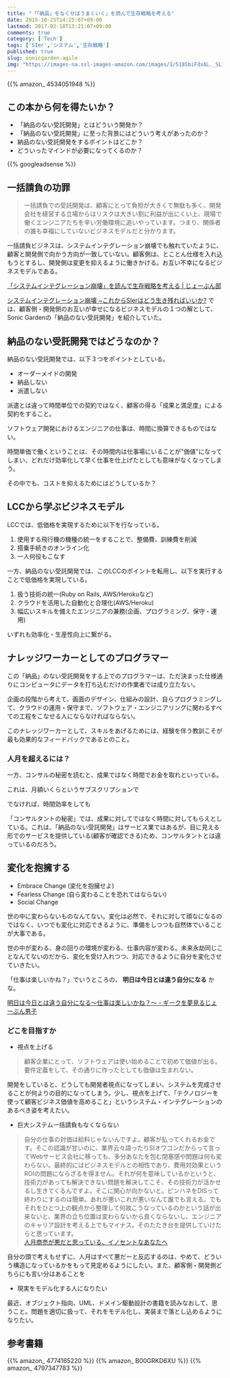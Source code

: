 ```yaml
---
title: "「「納品」をなくせばうまくいく」を読んで生存戦略を考える"
date: 2015-10-25T14:25:07+09:00
lastmod: 2017-02-18T13:21:07+09:00
comments: true
category: ['Tech']
tags: ['SIer','システム','生存戦略']
published: true
slug: sonicgarden-agile
img: "https://images-na.ssl-images-amazon.com/images/I/518SbiFdxAL._SL160_.jpg"
---
```


{{% amazon_ 4534051948 %}}

## この本から何を得たいか？

- 「納品のない受託開発」とはどういう開発か？
- 「納品のない受託開発」に至った背景にはどういう考えがあったのか？
- 納品のない受託開発をするポイントはどこか？
- どういったマインドが必要になってくるのか？


{{% googleadsense %}}


## 一括請負の功罪

> 一括請負での受託開発は、顧客にとって負担が大きくて無駄も多く、開発会社を経営する立場からはリスクは大きい割に利益が出にくい上、現場で働くエンジニアたちを辛い労働環境に追いやっています。つまり、関係者の誰も幸福にしていないビジネスモデルだと分かります。


一括請負ビジネスは、システムインテグレーション崩壊でも触れていたように、顧客と開発側で向かう方向が一致していない。顧客側は、とことん仕様を入れ込もうとするし、開発側は変更を抑えるように働きかける。お互い不幸になるビジネスモデルである。

[「システムインテグレーション崩壊」を読んで生存戦略を考える | じょーぶん部](http://meganii.com/blog/2015/08/31/system-integrators-collapse/)

<a href="http://www.amazon.co.jp/exec/obidos/asin/4774165220/meganii-22/" target="_blank" >システムインテグレーション崩壊 ~これからSIerはどう生き残ればいいか?</a> では、顧客側・開発側のお互いが幸せになるビジネスモデルの１つの解として、Sonic Gardenの「納品のない受託開発」を紹介していた。



## 納品のない受託開発ではどうなのか？

納品のない受託開発では、以下３つをポイントとしている。

- オーダーメイドの開発
- 納品しない
- 派遣しない


派遣とは違って時間単位での契約ではなく、顧客の得る「成果と満足度」による契約をすること。


ソフトウェア開発におけるエンジニアの仕事は、時間に換算できるものではない。

時間単価で働くということは、その時間内は仕事場にいることが"価値"になってしまい、どれだけ効率化して早く仕事を仕上げたとしても意味がなくなってしまう。


その中でも、コストを抑えるためにはどうしているか？

## LCCから学ぶビジネスモデル

LCCでは、低価格を実現するために以下を行なっている。

1. 使用する飛行機の機種の統一をすることで、整備費、訓練費を削減
2. 搭乗手続きのオンライン化
3. 一人何役もこなす


一方、納品のない受託開発では、このLCCのポイントを転用し、以下を実行することで低価格を実現している。

1. 扱う技術の統一(Ruby on Rails, AWS/Herokuなど)
2. クラウドを活用した自動化と合理化(AWS/Heroku)
3. 幅広いスキルを備えたエンジニアの兼務(企画、プログラミング、保守・運用)

いずれも効率化・生産性向上に繋がる。


## ナレッジワーカーとしてのプログラマー

この「納品」のない受託開発をする上でのプログラマーは、ただ決まった仕様通りにコンピュータにデータを打ち込むだけの作業者では成り立たない。

企画の段階から考えて、画面のデザイン、仕組みの設計、自らプログラミングして、クラウドの運用・保守まで、ソフトウェア・エンジニアリングに関わるすべての工程をこなせる人にならなければならない。

このナレッジワーカーとして、スキルをあげるためには、経験を伴う教訓こそが最も効果的なフィードバックであるとのこと。


### 人月を超えるには？

一方、コンサルの秘密を読むと、成果ではなく時間でお金を取れといっている。

これは、月額いくらというサブスクリプションで

でなければ、時間効率をしても


「コンサルタントの秘密」では、成果に対してではなく時間に対してもらえとしている。これは、「納品のない受託開発」はサービス業ではあるが、目に見える形でのサービスを提供している(顧客が確認できる)ため、コンサルタントとは違っているのだろう。


## 変化を抱擁する

- Embrace Change (変化を抱擁せよ)
- Fearless Change (自ら変わることを恐れてはならない)
- Social Change 

世の中に変わらないものなんてない。変化は必然で、それに対して頑なになるのではなく、いつでも変化に対応できるように、準備をしつつも自然体でいることが大事である。

世の中が変わる、身の回りの環境が変わる、仕事内容が変わる。未来永劫同じことなんてないのだから、変化を受け入れつつ、対応できるように自分を変化させていきたい。

「仕事は楽しいかね？」でいうところの、 **明日は今日とは違う自分になる** かな。

[明日は今日とは違う自分になる～仕事は楽しいかね？～ - ギークを夢見るじょーぶん男子](http://d.hatena.ne.jp/meganii/20100829/1283051079)



### どこを目指すか

- 視点を上げる

> 顧客企業にとって、ソフトウェアは使い始めることで初めて価値が出る。要件定義をして、その通りに作ったとしても価値は生まれない。

開発をしていると、どうしても開発者視点になってしまい、システムを完成させることが何よりの目的になってしまう。少し、視点を上げて、「テクノロジーを使って顧客ビジネス価値を高めること」というシステム・インテグレーションのあるべき姿を考えたい。

- 巨大システム一括請負もなくならない


> 自分の仕事の対価は給料じゃないんですよ。顧客が払ってくれるお金です。そこの認識が甘いのに、業界云々語ったりSIオワコンだからって言ってWebサービス会社に移っても、多分あなたを包む閉塞感や問題は何も変わらない。最終的にはビジネスモデルとの相性であり、費用対効果というROIの問題にならざるを得ません。それが何を意味しているかというと、技術力があっても解決できない問題を解決してこそ、その技術力が活かせるし生きてくるんですよ。そこに関心が向かないと。ピンハネをDISって終わりにするのは簡単。あれが悪いこれが悪いなんて誰でも言える。でもそれをひとつ上の観点から整理して何故こうなっているのかという話が出来ないと、業界の立ち位置は変わらないから良くならないし、エンジニアのキャリア設計を考える上でもマイナス。そのたたき台を提供していけたらと思っています。  
[人月商売が悪だと思っている、イノセントなあなたへ](http://gothedistance.hatenadiary.jp/entry/20111212/1323676223)

自分の頭で考えもせずに、人月はすべて悪だーと反応するのは、やめて、どういう構造になっているかをもって見定めるようにしたい。また、顧客側・開発側どちらにも言い分はあることを


- 現実をモデル化する人になりたい

最近、オブジェクト指向、UML、ドメイン駆動設計の書籍を読みなおして、思うこと。問題を適切に扱って、それをモデル化し、実装まで落とし込めるようになりたい。


## 参考書籍

{{% amazon_ 4774165220 %}}
{{% amazon_ B00GRKD6XU %}}
{{% amazon_ 4797347783 %}}